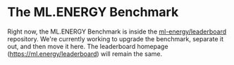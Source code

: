 # The ML.ENERGY Benchmark

Right now, the ML.ENERGY Benchmark is inside the [ml-energy/leaderboard](https://github.com/ml-energy/leaderboard) repository.
We're currently working to upgrade the benchmark, separate it out, and then move it here.
The leaderboard homepage (https://ml.energy/leaderboard) will remain the same.
